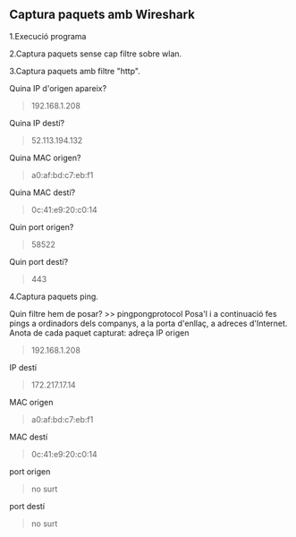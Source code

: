 ## Captura paquets amb Wireshark
1.Execució programa

2.Captura paquets sense cap filtre sobre wlan.
![]()

3.Captura paquets amb filtre "http".
![]()

Quina IP d'origen apareix? 
> 192.168.1.208

Quina IP destí? 
> 52.113.194.132

Quina MAC origen? 
> a0:af:bd:c7:eb:f1

Quina MAC destí? 
> 0c:41:e9:20:c0:14

Quin port origen? 
> 58522

Quin port destí? 
> 443

4.Captura paquets ping.
![]()

Quin filtre hem de posar? >> pingpongprotocol
Posa'l i a continuació fes pings a ordinadors dels companys, a la porta d'enllaç, a adreces d'Internet. Anota de cada paquet capturat: 
adreça IP origen 
> 192.168.1.208

IP destí 
> 172.217.17.14

MAC origen 
> a0:af:bd:c7:eb:f1

MAC destí 
> 0c:41:e9:20:c0:14

port origen 
> no surt

port destí 
> no surt

